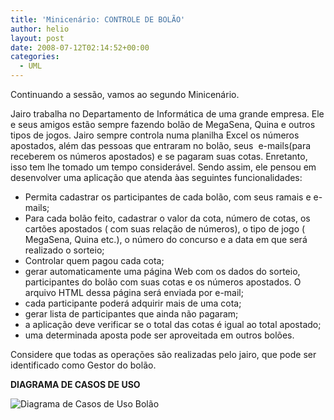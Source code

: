 ```yaml
---
title: 'Minicenário: CONTROLE DE BOLÃO'
author: helio
layout: post
date: 2008-07-12T02:14:52+00:00
categories:
  - UML
---
```

Continuando a sessão, vamos ao segundo Minicenário.

Jairo trabalha no Departamento de Informática de uma grande empresa. Ele e seus amigos estão sempre fazendo bolão de MegaSena, Quina e outros tipos de jogos. Jairo sempre controla numa planilha Excel os números apostados, além das pessoas que entraram no bolão, seus  e-mails(para receberem os números apostados) e se pagaram suas cotas. Enretanto, isso tem lhe tomado um tempo considerável. Sendo assim, ele pensou em desenvolver uma aplicação que atenda àas seguintes funcionalidades:

  * Permita cadastrar os participantes de cada bolão, com seus ramais e e-mails;
  * Para cada bolão feito, cadastrar o valor da cota, número de cotas, os cartões apostados ( com suas relação de números), o tipo de jogo ( MegaSena, Quina etc.), o número do concurso e a data em que será realizado o sorteio;
  * Controlar quem pagou cada cota;
  * gerar automaticamente uma página Web com os dados do sorteio, participantes do bolão com suas cotas e os números apostados. O arquivo HTML dessa página será enviada por e-mail;
  * cada participante poderá adquirir mais de uma cota;
  * gerar lista de participantes que ainda não pagaram;
  * a aplicação deve verificar se o total das cotas é igual ao total apostado;
  * uma determinada aposta pode ser aproveitada em outros bolões.

Considere que todas as operações são realizadas pelo jairo, que pode ser identificado como Gestor do bolão.

**DIAGRAMA DE CASOS DE USO**
  
![Diagrama de Casos de Uso Bolão][1]

 [1]: /uploads/2008/07/controle-bolao.png